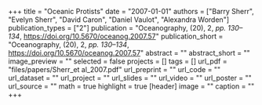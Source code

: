 +++
title = "Oceanic Protists"
date = "2007-01-01"
authors = ["Barry Sherr", "Evelyn Sherr", "David Caron", "Daniel Vaulot", "Alexandra Worden"]
publication_types = ["2"]
publication = "Oceanography, (20), 2, _pp. 130–134_, https://doi.org/10.5670/oceanog.2007.57"
publication_short = "Oceanography, (20), 2, _pp. 130–134_, https://doi.org/10.5670/oceanog.2007.57"
abstract = ""
abstract_short = ""
image_preview = ""
selected = false
projects = []
tags = []
url_pdf = "files/papers/Sherr_et al_2007.pdf"
url_preprint = ""
url_code = ""
url_dataset = ""
url_project = ""
url_slides = ""
url_video = ""
url_poster = ""
url_source = ""
math = true
highlight = true
[header]
image = ""
caption = ""
+++
